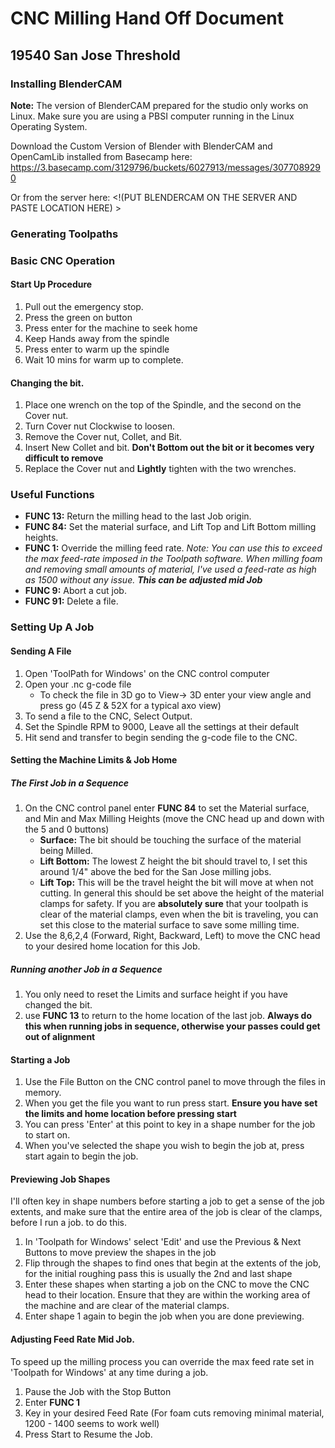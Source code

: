 # CNC Milling Hand Off Document
## 19540 San Jose Threshold

### Installing BlenderCAM
**Note:** The version of BlenderCAM prepared for the studio only works on Linux. Make sure you are using a PBSI computer running in the Linux Operating System.

<!SET UP LINUX DUAL BOOT ON A PBSI COMPUTER LIST WHICH ONE HERE>

Download the Custom Version of Blender with BlenderCAM and OpenCamLib installed from Basecamp here:
https://3.basecamp.com/3129796/buckets/6027913/messages/3077089290

Or from the server here:
<!(PUT BLENDERCAM ON THE SERVER AND PASTE LOCATION HERE) >

### Generating Toolpaths


### Basic CNC Operation

#### Start Up Procedure

1. Pull out the emergency stop.
2. Press the green on button
3. Press enter for the machine to seek home
4. Keep Hands away from the spindle
5. Press enter to warm up the spindle
6. Wait 10 mins for warm up to complete.

#### Changing the bit.

1. Place one wrench on the top of the Spindle, and the second on the Cover nut.
2. Turn Cover nut Clockwise to loosen.
3. Remove the Cover nut, Collet, and Bit.
4. Insert New Collet and bit. **Don't Bottom out the bit or it becomes very difficult to remove**
5. Replace the Cover nut and **Lightly** tighten with the two wrenches.

### Useful Functions

- **FUNC 13:** Return the milling head to the last Job origin.
- **FUNC 84:** Set the material surface, and Lift Top and Lift Bottom milling heights.
- **FUNC 1:** Override the milling feed rate. _Note: You can use this to exceed the max feed-rate imposed in the Toolpath software. When milling foam and removing small amounts of material, I've used a feed-rate as high as 1500 without any issue. **This can be adjusted mid Job**_
- **FUNC 9:** Abort a cut job.
- **FUNC 91:** Delete a file.

### Setting Up A Job

#### Sending A File
1. Open 'ToolPath for Windows' on the CNC control computer
2. Open your .nc g-code file
    - To check the file in 3D go to View-> 3D enter your view angle and press go (45 Z & 52X for a typical axo view)
3. To send a file to the CNC, Select Output.
4. Set the Spindle RPM to 9000,  Leave all the settings at their default
5. Hit send and transfer to begin sending the g-code file to the CNC.

#### Setting the Machine Limits & Job Home
##### The First Job in a Sequence
1.  On the CNC control panel enter **FUNC 84** to set the Material surface, and Min and Max Milling Heights (move the CNC head up and down with the 5 and 0 buttons)
    - **Surface:** The bit should be touching the surface of the material being Milled.
    - **Lift Bottom:** The lowest Z height the bit should travel to, I set this around 1/4" above the bed for the San Jose milling jobs.
    - **Lift Top:** This  will be the travel height the bit will move at when not cutting. In general this should be set above the height of the material clamps for safety. If you are **absolutely sure** that your toolpath is clear of the material clamps, even when the bit is traveling, you can set this close to the material surface to save some milling time.
2. Use the 8,6,2,4 (Forward, Right, Backward, Left) to move the CNC head to your desired home location for this Job.

##### Running another Job in a Sequence
1. You only need to reset the Limits and surface height if you have changed the bit.
2. use **FUNC 13** to return to the home location of the last job. **Always do this when running jobs in sequence, otherwise your passes could get out of alignment**

#### Starting a Job
1. Use the File Button  on the CNC  control panel to move through the files in memory.
2. When you get the file you want to run press start. **Ensure you have set the limits and home location before pressing start**
3. You can press 'Enter' at this point to key in a shape number for the job to start on.
4. When you've selected the shape you wish to begin the job at, press start again to begin the job.

#### Previewing Job Shapes
I'll often key in shape numbers before starting a job to get a sense of the job extents, and make sure that the entire area of the job is clear of the clamps, before I run a job.
to do this.

1. In 'Toolpath for Windows' select 'Edit' and use the Previous & Next Buttons to move preview the shapes in the job
2. Flip through the shapes to find ones that begin at the extents of the job, for the initial roughing pass this is usually the 2nd and last shape
3. Enter these shapes when starting a job on the CNC to move the CNC head to their location. Ensure that they are within the working area of the machine and are clear of the material clamps.
4. Enter shape 1 again to begin the job when you are done previewing.

#### Adjusting Feed Rate Mid Job.
To speed up the milling process you can override the max feed rate set in 'Toolpath for Windows' at any time during a job.
1. Pause the Job with the Stop Button
2. Enter **FUNC 1**
3. Key in your desired Feed Rate (For foam cuts removing minimal material, 1200 - 1400 seems to work well)
4. Press Start to Resume the Job.
